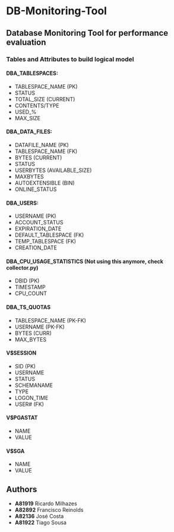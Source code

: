 # DB-Monitoring-Tool
## Database Monitoring Tool for performance evaluation
### Tables and Attributes to build logical model

#### DBA_TABLESPACES:
  - TABLESPACE_NAME (PK)
  - STATUS
  - TOTAL_SIZE (CURRENT)
  - CONTENTS/TYPE
  - USED_%
  - MAX_SIZE

#### DBA_DATA_FILES:
  - DATAFILE_NAME (PK)
  - TABLESPACE_NAME (FK)
  - BYTES (CURRENT)
  - STATUS
  - USERBYTES (AVAILABLE_SIZE)
  - MAXBYTES
  - AUTOEXTENSIBLE (BIN)  
  - ONLINE_STATUS

#### DBA_USERS:
  - USERNAME (PK)
  - ACCOUNT_STATUS
  - EXPIRATION_DATE
  - DEFAULT_TABLESPACE (FK)
  - TEMP_TABLESPACE (FK)
  - CREATION_DATE

#### DBA_CPU_USAGE_STATISTICS (Not using this anymore, check collector.py)
  - DBID (PK)
  - TIMESTAMP
  - CPU_COUNT

#### DBA_TS_QUOTAS
  - TABLESPACE_NAME (PK-FK)
  - USERNAME (PK-FK)
  - BYTES (CURR)
  - MAX_BYTES
  
#### V$SESSION
  - SID (PK)
  - USERNAME
  - STATUS
  - SCHEMANAME
  - TYPE
  - LOGON_TIME
  - USER# (FK)
  
#### V$PGASTAT
  - NAME
  - VALUE

#### V$SGA
  - NAME
  - VALUE

## Authors

  - **A81919** Ricardo Milhazes
  - **A82892** Francisco Reinolds
  - **A82136** José Costa
  - **A81922** Tiago Sousa
